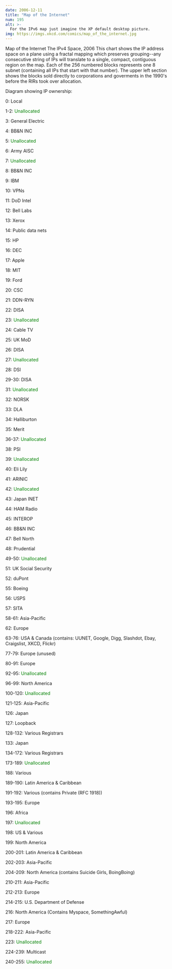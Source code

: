 ```yaml
---
date: 2006-12-11
title: "Map of the Internet"
num: 195
alt: >-
  For the IPv6 map just imagine the XP default desktop picture.
img: https://imgs.xkcd.com/comics/map_of_the_internet.jpg
---
```

Map of the Internet The IPv4 Space, 2006 This chart shows the IP address space on a plane using a fractal mapping which preserves grouping--any consecutive string of IPs will translate to a single, compact, contiguous region on the map. Each of the 256 numbered blocks represents one  8 subnet (containing all IPs that start with that number).  The upper left section shows the blocks sold directly to corporations and goverments in the 1990's before the RIRs took over allocation.

Diagram showing IP ownership:

0: Local

1-2: <font color="green">Unallocated</font>

3: General Electric

4: BB&N INC

5: <font color="green">Unallocated</font>

6: Army AISC

7: <font color="green">Unallocated</font>

8: BB&N INC

9: IBM

10: VPNs

11: DoD Intel

12: Bell Labs

13: Xerox

14: Public data nets

15: HP

16: DEC

17: Apple

18: MIT

19: Ford

20: CSC

21: DDN-RYN

22: DISA

23: <font color="green">Unallocated</font>

24: Cable TV

25: UK MoD

26: DISA

27: <font color="green">Unallocated</font>

28: DSI

29-30: DISA

31: <font color="green">Unallocated</font>

32: NORSK

33: DLA

34: Halliburton

35: Merit

36-37: <font color="green">Unallocated</font>

38: PSI

39: <font color="green">Unallocated</font>

40: Eli Lily

41: ARINIC

42: <font color="green">Unallocated</font>

43: Japan INET

44: HAM Radio

45: INTEROP

46: BB&N INC

47: Bell North

48: Prudential

49-50: <font color="green">Unallocated</font>

51: UK Social Security

52: duPont

55: Boeing

56: USPS

57: SITA

58-61: Asia-Pacific

62: Europe

63-76: USA & Canada (contains: UUNET, Google, Digg, Slashdot, Ebay, Craigslist, XKCD,<!-- sic --> Flickr)

77-79: Europe (unused)

80-91: Europe

92-95: <font color="green">Unallocated</font>

96-99: North America

100-120: <font color="green">Unallocated</font>

121-125: Asia-Pacific

126: Japan

127: Loopback

128-132: Various Registrars

133: Japan

134-172: Various Registrars

173-189: <font color="green">Unallocated</font>

188: Various

189-190: Latin America & Caribbean

191-192: Various (contains Private (RFC 1918))

193-195: Europe

196: Africa

197: <font color="green">Unallocated</font>

198: US & Various

199: North America

200-201: Latin America & Caribbean

202-203: Asia-Pacific

204-209: North America (contains Suicide Girls, BoingBoing)

210-211: Asia-Pacific

212-213: Europe

214-215: U.S. Department of Defense

216: North America (Contains Myspace, SomethingAwful)

217: Europe

218-222: Asia-Pacific

223: <font color="green">Unallocated</font>

224-239: Multicast

240-255: <font color="green">Unallocated</font>